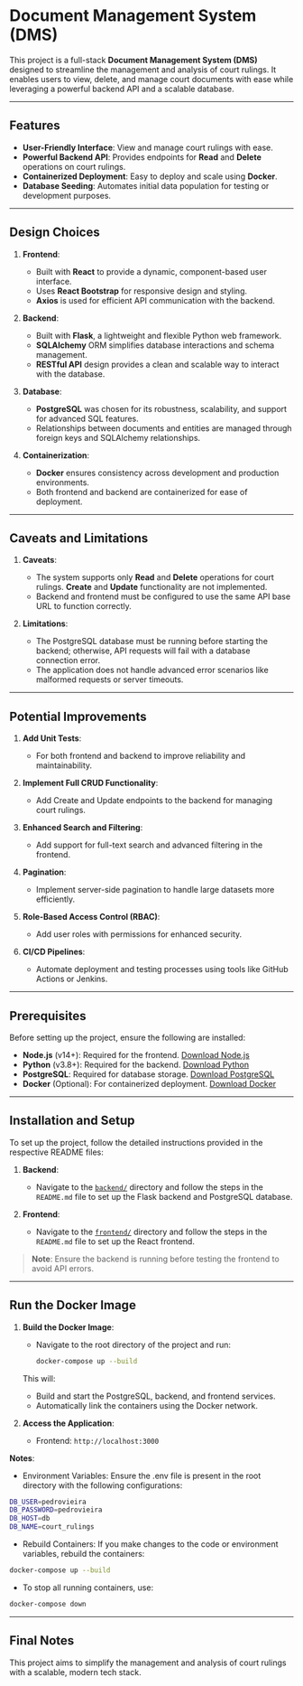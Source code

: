 # Document Management System (DMS)

This project is a full-stack **Document Management System (DMS)** designed to streamline the management and analysis of court rulings. It enables users to view, delete, and manage court documents with ease while leveraging a powerful backend API and a scalable database.

---

## Features

- **User-Friendly Interface**: View and manage court rulings with ease.
- **Powerful Backend API**: Provides endpoints for **Read** and **Delete** operations on court rulings.
- **Containerized Deployment**: Easy to deploy and scale using **Docker**.
- **Database Seeding**: Automates initial data population for testing or development purposes.

---

## Design Choices

1. **Frontend**:
   - Built with **React** to provide a dynamic, component-based user interface.
   - Uses **React Bootstrap** for responsive design and styling.
   - **Axios** is used for efficient API communication with the backend.

2. **Backend**:
   - Built with **Flask**, a lightweight and flexible Python web framework.
   - **SQLAlchemy** ORM simplifies database interactions and schema management.
   - **RESTful API** design provides a clean and scalable way to interact with the database.

3. **Database**:
   - **PostgreSQL** was chosen for its robustness, scalability, and support for advanced SQL features.
   - Relationships between documents and entities are managed through foreign keys and SQLAlchemy relationships.

4. **Containerization**:
   - **Docker** ensures consistency across development and production environments.
   - Both frontend and backend are containerized for ease of deployment.

---

## Caveats and Limitations

1. **Caveats**:
   - The system supports only **Read** and **Delete** operations for court rulings. **Create** and **Update** functionality are not implemented.
   - Backend and frontend must be configured to use the same API base URL to function correctly.

2. **Limitations**:
   - The PostgreSQL database must be running before starting the backend; otherwise, API requests will fail with a database connection error.
   - The application does not handle advanced error scenarios like malformed requests or server timeouts.

---

## Potential Improvements

1. **Add Unit Tests**:
   - For both frontend and backend to improve reliability and maintainability.

2. **Implement Full CRUD Functionality**:
   - Add Create and Update endpoints to the backend for managing court rulings.

3. **Enhanced Search and Filtering**:
   - Add support for full-text search and advanced filtering in the frontend.

4. **Pagination**:
   - Implement server-side pagination to handle large datasets more efficiently.

5. **Role-Based Access Control (RBAC)**:
   - Add user roles with permissions for enhanced security.

6. **CI/CD Pipelines**:
   - Automate deployment and testing processes using tools like GitHub Actions or Jenkins.

---

## Prerequisites

Before setting up the project, ensure the following are installed:

- **Node.js** (v14+): Required for the frontend. [Download Node.js](https://nodejs.org/)
- **Python** (v3.8+): Required for the backend. [Download Python](https://www.python.org/)
- **PostgreSQL**: Required for database storage. [Download PostgreSQL](https://www.postgresql.org/)
- **Docker** (Optional): For containerized deployment. [Download Docker](https://www.docker.com/)

---

## Installation and Setup

To set up the project, follow the detailed instructions provided in the respective README files:

1. **Backend**:
   - Navigate to the [`backend/`](./backend/) directory and follow the steps in the `README.md` file to set up the Flask backend and PostgreSQL database.

2. **Frontend**:
   - Navigate to the [`frontend/`](./frontend/) directory and follow the steps in the `README.md` file to set up the React frontend.

> **Note**: Ensure the backend is running before testing the frontend to avoid API errors.

---

## Run the Docker Image

1. **Build the Docker Image**:
   - Navigate to the root directory of the project and run:
     ```bash
     docker-compose up --build
     ```
    This will:
    - Build and start the PostgreSQL, backend, and frontend services.
    - Automatically link the containers using the Docker network.

2. **Access the Application**:
   - Frontend: `http://localhost:3000`

**Notes**:

- Environment Variables: Ensure the .env file is present in the root directory with the following configurations:
```bash
DB_USER=pedrovieira
DB_PASSWORD=pedrovieira
DB_HOST=db
DB_NAME=court_rulings
```

- Rebuild Containers: If you make changes to the code or environment variables, rebuild the containers:
```bash
docker-compose up --build
```

- To stop all running containers, use:
```bash
docker-compose down
```

---

## Final Notes

This project aims to simplify the management and analysis of court rulings with a scalable, modern tech stack.